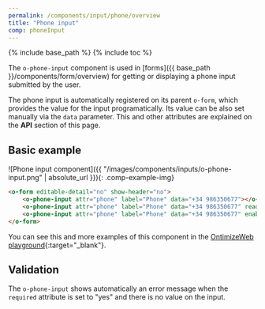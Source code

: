```yaml
---
permalink: /components/input/phone/overview
title: "Phone input"
comp: phoneInput
---
```


{% include base_path %}
{% include toc %}

The `o-phone-input` component is used in [forms]({{ base_path }}/components/form/overview) for getting or displaying a phone input submitted by the user.

The phone input is automatically registered on its parent `o-form`, which provides the value for the input programatically. Its value can be also set manually via the `data` parameter. This and other attributes are explained on the **API** section of this page.

## Basic example
![Phone input component]({{ "/images/components/inputs/o-phone-input.png" | absolute_url }}){: .comp-example-img}

```html
<o-form editable-detail="no" show-header="no">
    <o-phone-input attr="phone" label="Phone" data="+34 986350677"></o-phone-input>
    <o-phone-input attr="phone" label="Phone" data="+34 986350677" read-only="no" required="yes"></o-phone-input>
    <o-phone-input attr="phone" label="Phone" data="+34 986350677" enabled="no"></o-phone-input>
</o-form>
```
You can see this and more examples of this component in the [OntimizeWeb playground]({{site.playgroundurl}}/main/inputs/phone){:target="_blank"}.

## Validation
The `o-phone-input` shows automatically an error message when the `required` attribute is set to "yes" and there is no value on the input.


